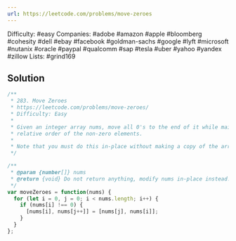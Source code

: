 ```yaml
---
url: https://leetcode.com/problems/move-zeroes
---
```


Difficulty: #easy
Companies: #adobe #amazon #apple #bloomberg #cohesity #dell #ebay #facebook #goldman-sachs #google #lyft #microsoft #nutanix #oracle #paypal #qualcomm #sap #tesla #uber #yahoo #yandex #zillow
Lists: #grind169

## Solution

```javascript
/**
 * 283. Move Zeroes
 * https://leetcode.com/problems/move-zeroes/
 * Difficulty: Easy
 *
 * Given an integer array nums, move all 0's to the end of it while maintaining the
 * relative order of the non-zero elements.
 *
 * Note that you must do this in-place without making a copy of the array.
 */

/**
 * @param {number[]} nums
 * @return {void} Do not return anything, modify nums in-place instead.
 */
var moveZeroes = function(nums) {
  for (let i = 0, j = 0; i < nums.length; i++) {
    if (nums[i] !== 0) {
      [nums[i], nums[j++]] = [nums[j], nums[i]];
    }
  }
};

```
